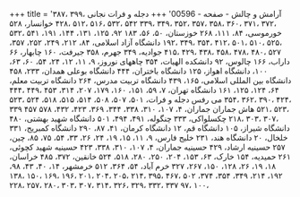 +++
title = 'آرامش و چالش - صفحه - 00596'
+++
دجله و فرات نجانی ،۳۹۹ ،۳۸۷ ،۳۷۲ ،۳۷۱ ،۳۶۰ ،۳۵۸ ،۳۵۷ ،۳۵۲ ،۳۴۹ ،۳۳۹ ۵۴۲ ،۵۳۲ ،۵۱۶ ،۵۱۲ ،۴۲۸ خوانسار، ۵۲۸ خورموسی، ۸۴، ۱۱۱، ۲۶۸ خوزستان، ۵۰، ۵۶، ۱۸۳ ۹۲، ۱۲۵، ۱۳۱، ۱۴۴، ۱۹۱، ۵۴۱ ،۵۳۲ ،۵۲۵ ،۵۱۰ ،۵۰۱ ،۴۱۲ ،۳۵۴ ،۳۴۹ ،۱۹۲ دانشگاه آزاد اسلامی، ۸۴، ۲۱۲، ۲۴۹، ۲۵۲، ۳۵۷، ۵۲۷ ،۴۸۰ ،۴۷۸ ،۴۵۸ ،۴۳۸ ،۴۲۹ ،۴۱۵ جوادیه، ۳۴۹ جهرم، ۳۵۸ جیرفت، ۱۶۰ چابهار، ۶۶ داراب، ۱۶۶ چالوس، ۹۲ دانشکده الهیات، ۳۵۴ چاههای نوروز، ۹، ۱۱، ۱۲، ۲۴، ۵۴، ۶۰، ۶۳، ۱۰۰، دانشگاه اهواز، ۱۲۵ دانشگاه باختران، ۴۴۴ دانشگاه بوعلی همدان، ۲۳۳، ۴۵۸ دانشگاه بین المللی اسلامی، ۱۶۵، ۴۳۹ دانشگاه تربیت مدرس، ۲۶۴ دانشگاه تربیت معلم، ۶۴، ۱۲۴، ۱۲۵، ۱۶۱ دانشگاه تهران، ۷، ۵۹، ۱۵۱، ۱۶۰، ۱۷۹، ۲۰۷، ۳۱۴، ۴۵۳ ،۴۴۹ ،۴۴۴ ،۴۲۴ ،۳۹۰ ،۳۶۲ ،۳۵۴ می رفس دجله و فرات، ۵۰۱، ۵۰۷، ۵۰۸، ۵۱۴، ۵۱۵، ۵۱۸، ۵۲۴ ،۵۲۳ ،۵۲۳ ،۵۲۱ هاش جماران جماران، ۴، ۱۰۷، ۳۱۰، ۳۳۸، ۳۴۴، ۳۶۹، ۴۲۳، ۴۳۲، ۵۷۸ ۴۵۷ ۳۳۹ ،۳۰۷ ،۳۰۳ ،۲۱۸ چکسلواکی، ۳۳۳ چنگوله، ۴۹۱، ۴۹۴، ۵۰۱ دانشگاه شهید بهشتی، ۴۸۰ دانشگاه شیراز، ۱۰۵ دانشگاه قم، ۱۲ دانشگاه کرمان، ۴۱، ۸۷، ۲۹۰ دانشگاه کمبریج، ۳۳۱ خلخال، ۲۰ دانشگاه هند، ۲۳۱ خلیج فارس، ۹، ۱۱، ۱۵، ۱۹، ۲۴، ۲۶، ۳۳، ۵۴، ۷۵، ۸۵، چین، ۲۵۷ حسینیه ارشاد، ۴۲۹ حسینیه جماران، ۴، ۱۰۷، ۳۱۰، ۳۳۸، ۴۲۳ حسینیه شهید کچوئی، ۲۶۱ حمیدیه، ۱۵۴ خارک، ۶۳، ۱۵۳، ۲۰۴، ۲۵۰، ۲۸۰، ۵۱۸، ۵۲۴ خانقین، ۳۷۲، ۴۸۵ خراسان، ۱۸، ۱۹، ۲۶، ۱۲۸، ۱۵۰، ۲۶۷، ۳۲۷ خرم آباد، ۵۴، ۳۶۴، ۵۱۲ خرمشهر، ۱۴، ۴۰، ۴۳، ۹۸، ۱۹۲، ۲۱۴، ۳۴۹، ۳۵۴، ۳۷۴، ۵۰۲ ،۴۶۷ ،۳۹۵ ،۲۱۴ ،۲۰۵ ،۲۰۴ ،۲۰۱ ،۱۹۶ ،۱۶۹ ،۱۵۰ ،۱۳۸ ،۱۰۰ ،۹۷ ۳۳۷ ،۳۳۲ ،۳۲۹ ،۳۲۶ ،۳۱۴ ،۳۰۷ ،۳۰۳ ،۲۸۰ ،۲۵۷ ،۲۲۸